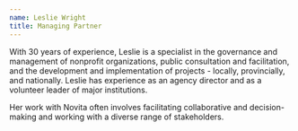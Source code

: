 ```yaml
---
name: Leslie Wright
title: Managing Partner
---
```


With 30 years of experience, Leslie is a specialist in the governance and management of nonprofit organizations, public consultation and facilitation, and the development and implementation of projects - locally, provincially, and nationally.  Leslie has experience as an agency director and as a volunteer leader of major institutions.

Her work with Novita often involves facilitating collaborative and decision-making and working with a diverse range of stakeholders.